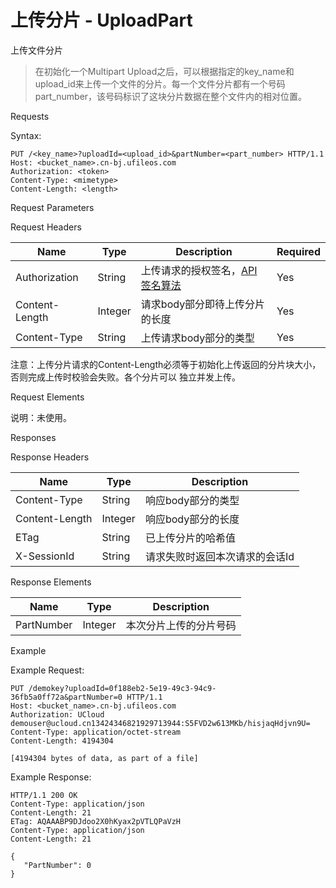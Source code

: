 # 上传分片 - UploadPart 

上传文件分片

> 在初始化一个Multipart Upload之后，可以根据指定的key_name和upload_id来上传一个文件的分片。每一个文件分片都有一个号码part_number，该号码标识了这块分片数据在整个文件内的相对位置。

Requests

Syntax:

```
PUT /<key_name>?uploadId=<upload_id>&partNumber=<part_number> HTTP/1.1
Host: <bucket_name>.cn-bj.ufileos.com
Authorization: <token>
Content-Type: <mimetype>
Content-Length: <length>
```
Request Parameters

Request Headers

|Name          |Type   |Description      |Required|
|---|---|---|---|
|Authorization |String |上传请求的授权签名，[API 签名算法](https://docs.ucloud.cn/ufile/api/authorization?id=%e6%96%87%e4%bb%b6%e7%ae%a1%e7%90%86%e7%ad%be%e5%90%8d%e7%ae%97%e6%b3%95)  |Yes     |
|Content-Length|Integer|请求body部分即待上传分片的长度|Yes     |
|Content-Type  |String |上传请求body部分的类型    |Yes     |

注意：上传分片请求的Content-Length必须等于初始化上传返回的分片块大小，否则完成上传时校验会失败。各个分片可以 独立并发上传。

Request Elements

说明：未使用。

Responses

Response Headers

|Name          |Type   |Description     |
|---|---|---|
|Content-Type  |String |响应body部分的类型     |
|Content-Length|Integer|响应body部分的长度     |
|ETag          |String |已上传分片的哈希值       |
|X-SessionId   |String |请求失败时返回本次请求的会话Id|

Response Elements

|Name      |Type   |Description|
|---|---|---|
|PartNumber|Integer|本次分片上传的分片号码|

Example

Example Request:

```
PUT /demokey?uploadId=0f188eb2-5e19-49c3-94c9-36fb5a0ff72a&partNumber=0 HTTP/1.1
Host: <bucket_name>.cn-bj.ufileos.com
Authorization: UCloud demouser@ucloud.cn13424346821929713944:S5FVD2w613MKb/hisjaqHdjvn9U=
Content-Type: application/octet-stream
Content-Length: 4194304

[4194304 bytes of data, as part of a file]
```
Example Response:

```
HTTP/1.1 200 OK
Content-Type: application/json
Content-Length: 21
ETag: AQAAABP9DJdoo2X0hKyax2pVTLQPaVzH
Content-Type: application/json
Content-Length: 21

{
   "PartNumber": 0
}
```
